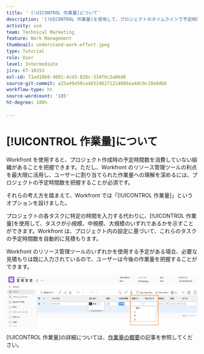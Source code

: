 ```yaml
---
title: ' [!UICONTROL 作業量]について'
description: '[!UICONTROL 作業量]を使用して、プロジェクトのタイムラインで予定時間数を簡単に見積もる方法を説明します。'
activity: use
team: Technical Marketing
feature: Work Management
thumbnail: understand-work-effort.jpeg
type: Tutorial
role: User
level: Intermediate
jira: KT-10153
exl-id: 71ed10b8-4801-4cd3-828c-334f6c3a86d8
source-git-commit: a25a49e59ca483246271214886ea4dc9c10e8d66
workflow-type: ht
source-wordcount: '185'
ht-degree: 100%

---
```


# [!UICONTROL 作業量]について

Workfront を使用すると、プロジェクト作成時の予定時間数を消費していない組織があることを把握できます。ただし、Workfront のリソース管理ツールの利点を最大限に活用し、ユーザーに割り当てられた作業量への理解を深めるには、プロジェクトの予定時間数を把握することが必須です。

それらの考え方を踏まえて、Workfront では「[!UICONTROL 作業量]」というオプションを設けました。

プロジェクトの各タスクに特定の時間を入力する代わりに、[!UICONTROL 作業量]を使用して、タスクが小規模、中規模、大規模のいずれであるかを示すことができます。Workfront は、プロジェクト内の設定に基づいて、これらのタスクの予定時間数を自動的に見積もります。

Workfront のリソース管理ツールのいずれかを使用する予定がある場合、必要な見積もりは既に入力されているので、ユーザーは今後の作業量を把握することができます。

![「[!UICONTROL 作業量]」列を使用したプロジェクトタスクのリスト](assets/planner-fund-work-effort.png)

[!UICONTROL 作業量]の詳細については、[作業量の概要](https://experienceleague.adobe.com/docs/workfront/using/manage-work/tasks/task-information/work-effort.html?lang=ja)の記事を参照してください。

